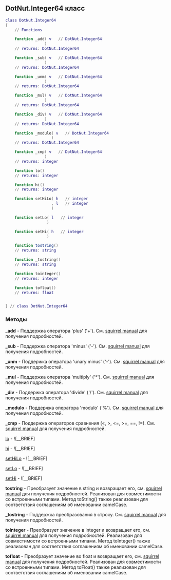 ## DotNut.Integer64 класс


```lua
class DotNut.Integer64
{
    // Functions

    function _add( v   // DotNut.Integer64
                 )
    // returns: DotNut.Integer64

    function _sub( v   // DotNut.Integer64
                 )
    // returns: DotNut.Integer64

    function _unm( v   // DotNut.Integer64
                 )
    // returns: DotNut.Integer64

    function _mul( v   // DotNut.Integer64
                 )
    // returns: DotNut.Integer64

    function _div( v   // DotNut.Integer64
                 )
    // returns: DotNut.Integer64

    function _modulo( v   // DotNut.Integer64
                    )
    // returns: DotNut.Integer64

    function _cmp( v   // DotNut.Integer64
                 )
    // returns: integer

    function lo()
    // returns: integer

    function hi()
    // returns: integer

    function setHiLo( h   // integer
                    , l   // integer
                    )

    function setLo( l   // integer
                  )

    function setHi( h   // integer
                  )

    function tostring()
    // returns: string

    function _tostring()
    // returns: string

    function tointeger()
    // returns: integer

    function tofloat()
    // returns: float


} // class DotNut.Integer64
```



### Методы


**_add** - Поддержка оператора 'plus' ('+'). См. [squirrel manual](http://squirrel-lang.org/squirreldoc/reference/language/metamethods.html#add) для получения подробностей.


**_sub** - Поддержка оператора 'minus' ('-'). См. [squirrel manual](http://squirrel-lang.org/squirreldoc/reference/language/metamethods.html#sub) для получения подробностей.


**_unm** - Поддержка оператора 'unary minus' ('-'). См. [squirrel manual](http://squirrel-lang.org/squirreldoc/reference/language/metamethods.html#unm) для получения подробностей.


**_mul** - Поддержка оператора 'multiply' ('*'). См. [squirrel manual](http://squirrel-lang.org/squirreldoc/reference/language/metamethods.html#mul) для получения подробностей.


**_div** - Поддержка оператора 'divide' ('/'). См. [squirrel manual](http://squirrel-lang.org/squirreldoc/reference/language/metamethods.html#div) для получения подробностей.


**_modulo** - Поддержка оператора 'modulo' ('%'). См. [squirrel manual](http://squirrel-lang.org/squirreldoc/reference/language/metamethods.html#modulo) для получения подробностей.


**_cmp** - Поддержка операторов сравнения (<, >, <=, >=, ==, !=). См. [squirrel manual](http://squirrel-lang.org/squirreldoc/reference/language/metamethods.html#cmp) для получения подробностей.


[lo](../DotNut/Integer64/lo.md) - ![__BRIEF]


[hi](../DotNut/Integer64/hi.md) - ![__BRIEF]


[setHiLo](../DotNut/Integer64/setHiLo.md) - ![__BRIEF]


[setLo](../DotNut/Integer64/setLo.md) - ![__BRIEF]


[setHi](../DotNut/Integer64/setHi.md) - ![__BRIEF]


**tostring** - Преобразует значение в string и возвращает его, см. [squirrel manual](http://squirrel-lang.org/squirreldoc/reference/language/builtin_functions.html#string) для получения подробностей. Реализован для совместимости со встроенными типами. Метод toString() также реализован для соответствия соглашениям об именовании camelCase.


**_tostring** - Поддержка преобразования в строку. См. [squirrel manual](http://squirrel-lang.org/squirreldoc/reference/language/metamethods.html#tostring) для получения подробностей.


**tointeger** - Преобразует значение в integer и возвращает его, см. [squirrel manual](http://squirrel-lang.org/squirreldoc/reference/language/builtin_functions.html#integer) для получения подробностей. Реализован для совместимости со встроенными типами. Метод toInteger() также реализован для соответствия соглашениям об именовании camelCase.


**tofloat** - Преобразует значение во float и возвращает его, см. [squirrel manual](http://squirrel-lang.org/squirreldoc/reference/language/builtin_functions.html#float) для получения подробностей. Реализован для совместимости со встроенными типами. Метод  toFloat() также реализован для соответствия соглашениям об именовании camelCase.


